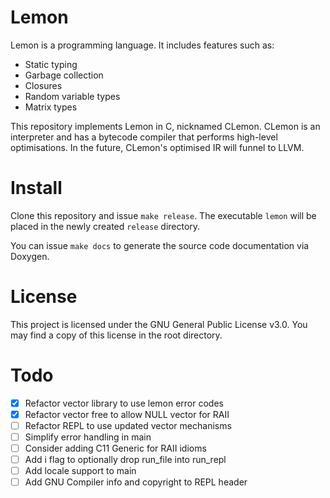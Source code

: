 # Lemon

Lemon is a programming language. It includes features such as:

- Static typing
- Garbage collection
- Closures
- Random variable types
- Matrix types

This repository implements Lemon in C, nicknamed CLemon. CLemon is an interpreter and has a bytecode compiler that performs high-level optimisations. In the future, CLemon's optimised IR will funnel to LLVM.

# Install

Clone this repository and issue `make release`. The executable `lemon` will be placed in the newly created `release` directory.

You can issue `make docs` to generate the source code documentation via Doxygen.

# License

This project is licensed under the GNU General Public License v3.0. You may find a copy of this license in the root directory.

# Todo

- [X] Refactor vector library to use lemon error codes
- [X] Refactor vector free to allow NULL vector for RAII
- [ ] Refactor REPL to use updated vector mechanisms
- [ ] Simplify error handling in main
- [ ] Consider adding C11 Generic for RAII idioms
- [ ] Add i flag to optionally drop run_file into run_repl
- [ ] Add locale support to main
- [ ] Add GNU Compiler info and copyright to REPL header
